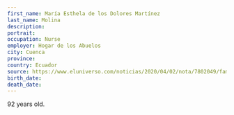 ```yaml
---
first_name: María Esthela de los Dolores Martínez
last_name: Molina
description: 
portrait: 
occupation: Nurse
employer: Hogar de los Abuelos
city: Cuenca
province: 
country: Ecuador
source: https://www.eluniverso.com/noticias/2020/04/02/nota/7802049/familia-fallecida-cuestiona-accionar-autoridades
birth_date: 
death_date: 
---
```


92 years old.